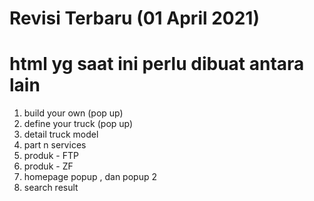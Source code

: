 # Revisi Terbaru (01 April 2021)

# html yg saat ini perlu dibuat antara lain

1. build your own (pop up)
2. define your truck (pop up)
3. detail truck model
4. part n services
5. produk - FTP
6. produk - ZF
7. homepage popup , dan popup 2
8. search result
